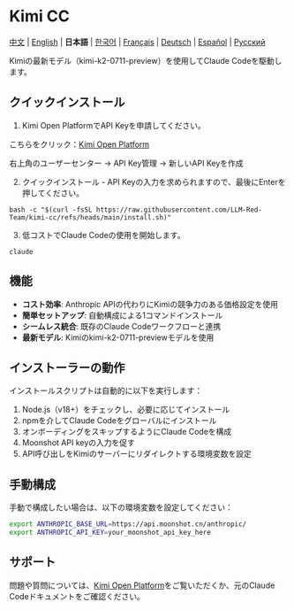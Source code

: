 # Kimi CC

[中文](README.md) | [English](README_EN.md) | **日本語** | [한국어](README_KO.md) | [Français](README_FR.md) | [Deutsch](README_DE.md) | [Español](README_ES.md) | [Русский](README_RU.md)

Kimiの最新モデル（kimi-k2-0711-preview）を使用してClaude Codeを駆動します。

## クイックインストール

1. Kimi Open PlatformでAPI Keyを申請してください。

こちらをクリック：[Kimi Open Platform](https://platform.moonshot.cn/)

右上角のユーザーセンター -> API Key管理 -> 新しいAPI Keyを作成

2. クイックインストール - API Keyの入力を求められますので、最後にEnterを押してください。

```shell
bash -c "$(curl -fsSL https://raw.githubusercontent.com/LLM-Red-Team/kimi-cc/refs/heads/main/install.sh)"
```

3. 低コストでClaude Codeの使用を開始します。

```shell
claude
```

## 機能

- **コスト効率**: Anthropic APIの代わりにKimiの競争力のある価格設定を使用
- **簡単セットアップ**: 自動構成による1コマンドインストール
- **シームレス統合**: 既存のClaude Codeワークフローと連携
- **最新モデル**: Kimiのkimi-k2-0711-previewモデルを使用

## インストーラーの動作

インストールスクリプトは自動的に以下を実行します：
1. Node.js（v18+）をチェックし、必要に応じてインストール
2. npmを介してClaude Codeをグローバルにインストール
3. オンボーディングをスキップするようにClaude Codeを構成
4. Moonshot API keyの入力を促す
5. API呼び出しをKimiのサーバーにリダイレクトする環境変数を設定

## 手動構成

手動で構成したい場合は、以下の環境変数を設定してください：

```bash
export ANTHROPIC_BASE_URL=https://api.moonshot.cn/anthropic/
export ANTHROPIC_API_KEY=your_moonshot_api_key_here
```

## サポート

問題や質問については、[Kimi Open Platform](https://platform.moonshot.cn/)をご覧いただくか、元のClaude Codeドキュメントをご確認ください。 